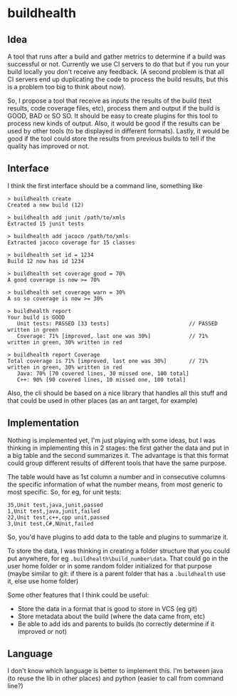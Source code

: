 buildhealth
===========

Idea
----

A tool that runs after a build and gather metrics to determine if a build was successful or not. Currently we use CI servers to do that but if you run your build locally you don't receive any feedback. (A second problem is that all CI servers end up duplicating the code to process the build results, but this is a problem too big to think about now).

So, I propose a tool that receive as inputs the results of the build (test results, code coverage files, etc), process them and output if the build is GOOD, BAD or SO SO. It should be easy to create plugins for this tool to process new kinds of output. Also, it would be good if the results can be used by other tools (to be displayed in different formats). Lastly, it would be good if the tool could store the results from previous builds to tell if the quality has improved or not.


Interface
---------

I think the first interface should be a command line, something like
```
> buildhealth create
Created a new build (12)

> buildhealth add junit /path/to/xmls
Extracted 15 junit tests

> buildhealth add jacoco /path/to/xmls
Extracted jacoco coverage for 15 classes

> buildhealth set id = 1234
Build 12 now has id 1234

> buildhealth set coverage good = 70%
A good coverage is now >= 70%

> buildhealth set coverage warn = 30%
A so so coverage is now >= 30%

> buildhealth report
Your build is GOOD
   Unit tests: PASSED [33 tests]                         // PASSED written in green
   Coverage: 71% [improved, last one was 30%]            // 71% written in green, 30% written in red

> buildhealth report Coverage
Total coverage is 71% [improved, last one was 30%]       // 71% written in green, 30% written in red
   Java: 70% [70 covered lines, 30 missed one, 100 total]
   C++: 90% [90 covered lines, 10 missed one, 100 total]
```

Also, the cli should be based on a nice library that handles all this stuff and that could be used in other places (as an ant target, for example)


Implementation
--------------

Nothing is implemented yet, I'm just playing with some ideas, but I was thinking in implementing this in 2 stages: the first gather the data and put in a big table and the second summarizes it. The advantage is that this format could group different results of different tools that have the same purpose.

The table would have as 1st column a number and in consecutive columns the specific information of what the number means, from most generic to most specific. So, for eg, for unit tests:
```
35,Unit test,java,junit,passed
1,Unit test,java,junit,failed
22,Unit test,c++,cpp unit,passed
3,Unit test,C#,NUnit,failed
```

So, you'd have plugins to add data to the table and plugins to summarize it.

To store the data, I was thinking in creating a folder structure that you could put anywhere, for eg `.buildhealth\build_number\data`. That could go in the user home folder or in some random folder initialized for that purpose (maybe similar to git: if there is a parent folder that has a `.buildhealth` use it, else use home folder)

Some other features that I think could be useful:
 - Store the data in a format that is good to store in VCS (eg git)
 - Store metadata about the build (where the data came from, etc)
 - Be able to add ids and parents to builds (to correctly determine if it improved or not)


Language
--------

I don't know which language is better to implement this. I'm between java (to reuse the lib in other places) and python (easier to call from command line?)
